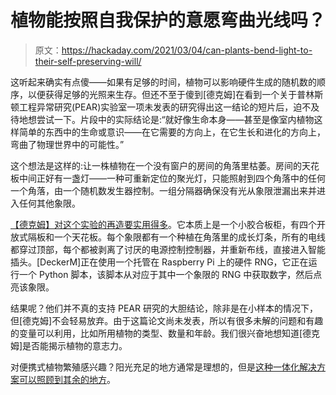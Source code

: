# 植物能按照自我保护的意愿弯曲光线吗？

> 原文：<https://hackaday.com/2021/03/04/can-plants-bend-light-to-their-self-preserving-will/>

这听起来确实有点傻——如果有足够的时间，植物可以影响硬件生成的随机数的顺序，以便获得足够的光照来生存。但还不至于傻到[德克姆]在看到一个关于普林斯顿工程异常研究(PEAR)实验室一项未发表的研究得出这一结论的短片后，迫不及待地想尝试一下。片段中的实际结论是:“就好像生命本身——甚至是像室内植物这样简单的东西中的生命或意识——在它需要的方向上，在它生长和进化的方向上，弯曲了物理世界中的可能性。”

这个想法是这样的:让一株植物在一个没有窗户的房间的角落里枯萎。房间的天花板中间正好有一盏灯——一种可重新定位的聚光灯，只能照射到四个角落中的任何一个角落，由一个随机数发生器控制。一组分隔器确保没有光从象限泄漏出来并进入任何其他象限。

[【德克姆】对这个实验的再造要实用得多](https://www.enigmaticdevices.com/replicating-the-princeton-pear-lab-plant-rng-experiment/)。它本质上是一个小胶合板柜，有四个开放式隔板和一个天花板。每个象限都有一个种植在角落里的成长灯条，所有的电线都穿过顶部，每个都被剥离了讨厌的电源控制控制器，并重新布线，直接进入智能插头。[DeckerM]正在使用一个托管在 Raspberry Pi 上的硬件 RNG，它正在运行一个 Python 脚本，该脚本从对应于其中一个象限的 RNG 中获取数字，然后点亮该象限。

结果呢？他们并不真的支持 PEAR 研究的大胆结论，除非是在小样本的情况下，但[德克姆]不会轻易放弃。由于这篇论文尚未发表，所以有很多未解的问题和有趣的变量可以利用，比如所用植物的类型、数量和年龄。我们很兴奋地想知道[德克姆]是否能揭示植物的意志力。

对便携式植物繁殖感兴趣？阳光充足的地方通常是理想的，但是[这种一体化解决方案可以照顾到其余的地方](https://hackaday.com/2020/06/19/plantm-if-you-gotm-and-keepm-alive/)。